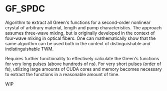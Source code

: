 # GF_SPDC
Algorithm to extract all Green's functions for a second-order nonlinear crystal of arbitrary material, length and pump characteristics.
The approach assumes three-wave mixing, but is originally developed in the context of four-wave mixing in optical fibers. One can mathematically show that the same algorithm can be used both in the context of distinguishable and indistinguishable TWM.

Requires further functionality to effectively calculate the Green's functions for very long pulses (above hundreds of ns). For very short pulses (order of fs), utilizing large amounts of CUDA cores and memory becomes necessary to extract the functions in a reasonable amount of time.

WIP
